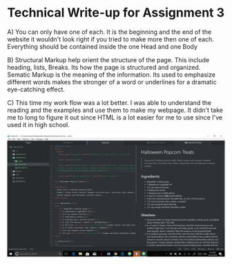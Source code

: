 # Technical Write-up for Assignment 3
A)  You can only have one of each. It is the beginning and the end of the website it wouldn't look right if you tried to make more then one of each. Everything should be contained inside the one Head and one Body

B) Structural Markup help orient the structure of the page. This include heading, lists, Breaks. Its how the page is structured and organized.
Sematic Markup is the meaning of the information. Its used to emphasize different words makes the stronger of a word or underlines for a dramatic eye-catching effect.

C) This time my work flow was a lot better. I was able to understand the reading and the examples and use them to make my webpage. It didn't take me to long to figure it out since HTML is a lot easier for me to use since I've used it in high school.


![atom workflow image](./images/screenshot.png)
